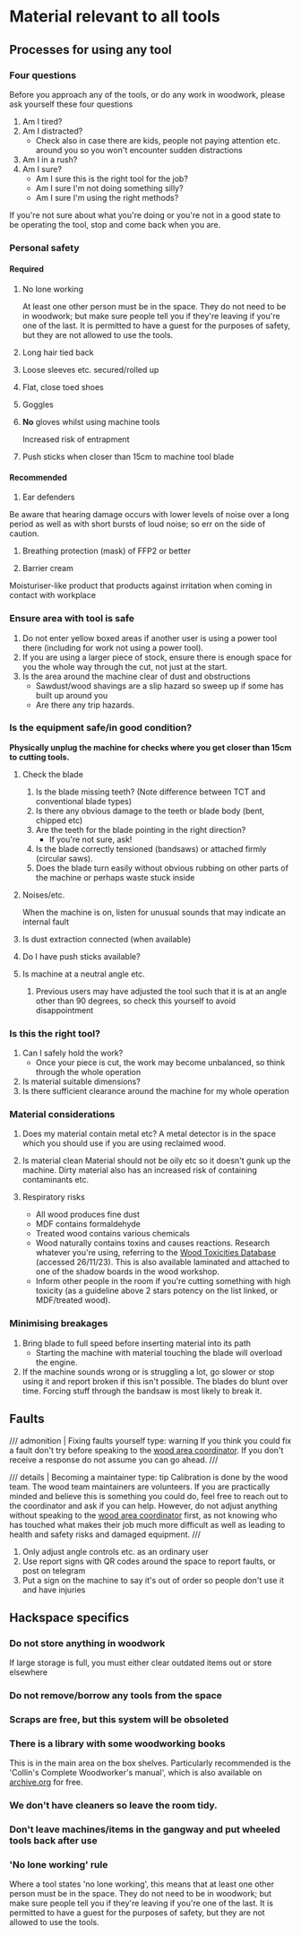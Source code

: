 Material relevant to all tools
==============================

Processes for using any tool
----------------------------

### Four questions

Before you approach any of the tools, or do any work in woodwork, please ask yourself these four questions

1.	Am I tired?
2.	Am I distracted?
	-	Check also in case there are kids, people not paying attention etc. around you so you won't encounter sudden distractions
3.	Am I in a rush?
4.	Am I sure?
	-	Am I sure this is the right tool for the job?
	-	Am I sure I'm not doing something silly?
	-	Am I sure I'm using the right methods?

If you're not sure about what you're doing or you're not in a good state to be operating the tool, stop and come back when you are.

### Personal safety

#### Required

1.	No lone working

	At least one other person must be in the space. They do not need to be in woodwork; but make sure people tell you if they're leaving if you're one of the last. It is permitted to have a guest for the purposes of safety, but they are not allowed to use the tools.

2.	Long hair tied back

3.	Loose sleeves etc. secured/rolled up

4.	Flat, close toed shoes

5.	Goggles

6.	**No** gloves whilst using machine tools

	Increased risk of entrapment

7.	Push sticks when closer than 15cm to machine tool blade

#### Recommended

1.	Ear defenders

Be aware that hearing damage occurs with lower levels of noise over a long period as well as with short bursts of loud noise; so err on the side of caution.

1.	Breathing protection (mask) of FFP2 or better

2.	Barrier cream

Moisturiser-like product that products against irritation when coming in contact with workplace

### Ensure area with tool is safe

1.	Do not enter yellow boxed areas if another user is using a power tool there (including for work not using a power tool).
2.	If you are using a larger piece of stock, ensure there is enough space for you the whole way through the cut, not just at the start.
3.	Is the area around the machine clear of dust and obstructions
	-	Sawdust/wood shavings are a slip hazard so sweep up if some has built up around you
	-	Are there any trip hazards.

### Is the equipment safe/in good condition?

**Physically unplug the machine for checks where you get closer than 15cm to cutting tools.**

1.	Check the blade

	1.	Is the blade missing teeth? (Note difference between TCT and conventional blade types)
	2.	Is there any obvious damage to the teeth or blade body (bent, chipped etc)
	3.	Are the teeth for the blade pointing in the right direction?
		-	If you're not sure, ask!
	4.	Is the blade correctly tensioned (bandsaws) or attached firmly (circular saws).
	5.	Does the blade turn easily without obvious rubbing on other parts of the machine or perhaps waste stuck inside

2.	Noises/etc.

	When the machine is on, listen for unusual sounds that may indicate an internal fault

3.	Is dust extraction connected (when available)

4.	Do I have push sticks available?

5.	Is machine at a neutral angle etc.

	1.	Previous users may have adjusted the tool such that it is at an angle other than 90 degrees, so check this yourself to avoid disappointment

### Is this the right tool?

1.	Can I safely hold the work?
	-	Once your piece is cut, the work may become unbalanced, so think through the whole operation
2.	Is material suitable dimensions?
3.	Is there sufficient clearance around the machine for my whole operation

### Material considerations

1.	Does my material contain metal etc? A metal detector is in the space which you should use if you are using reclaimed wood.

2.	Is material clean Material should not be oily etc so it doesn't gunk up the machine. Dirty material also has an increased risk of containing contaminants etc.

3.	Respiratory risks

	-	All wood produces fine dust
	-	MDF contains formaldehyde
	-	Treated wood contains various chemicals
	-	Wood naturally contains toxins and causes reactions. Research whatever you're using, referring to the [Wood Toxicities Database](https://www.wood-database.com/wood-articles/wood-allergies-and-toxicity) (accessed 26/11/23). This is also available laminated and attached to one of the shadow boards in the wood workshop.
	-	Inform other people in the room if you're cutting something with high toxicity (as a guideline above 2 stars potency on the list linked, or MDF/treated wood).

### Minimising breakages

1.	Bring blade to full speed before inserting material into its path
	-	Starting the machine with material touching the blade will overload the engine.
2.	If the machine sounds wrong or is struggling a lot, go slower or stop using it and report broken if this isn't possible. The blades do blunt over time. Forcing stuff through the bandsaw is most likely to break it.

Faults
------

/// admonition | Fixing faults yourself
	type: warning
If you think you could fix a fault don't try before speaking to the [wood area coordinator](../index.md#contact). If you don't receive a response do not assume you can go ahead.
///

/// details | Becoming a maintainer
	type: tip
Calibration is done by the wood team. The wood team maintainers are volunteers. If you are practically minded and believe this is something you could do, feel free to reach out to the coordinator and ask if you can help. However, do not adjust anything without speaking to the [wood area coordinator](../index.md#contact) first, as not knowing who has touched what makes their job much more difficult as well as leading to health and safety risks and damaged equipment.
///


1.	Only adjust angle controls etc. as an ordinary user
2.	Use report signs with QR codes around the space to report faults, or post on telegram
3.	Put a sign on the machine to say it's out of order so people don't use it and have injuries

Hackspace specifics
-------------------

### Do not store anything in woodwork

If large storage is full, you must either clear outdated items out or store elsewhere

### Do not remove/borrow any tools from the space
### Scraps are free, but this system will be obsoleted
### There is a library with some woodworking books

This is in the main area on the box shelves. Particularly recommended is the 'Collin's Complete Woodworker's manual', which is also available on [archive.org](https://archive.org/details/CollinsCompleteWoodworkersManual) for free.

### We don't have cleaners so **leave the room tidy**.

### Don't leave machines/items in the gangway and put wheeled tools back after use

### 'No lone working' rule

Where a tool states 'no lone working', this means that at least one other person must be in the space. They do not need to be in woodwork; but make sure people tell you if they're leaving if you're one of the last. It is permitted to have a guest for the purposes of safety, but they are not allowed to use the tools.
